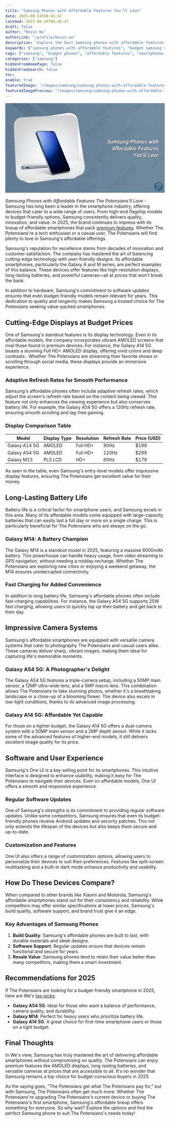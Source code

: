 ```yaml
---
title: "Samsung Phones with Affordable Features You'll Love"
date: 2025-08-24T06:45:47
lastmod: 2025-08-24T06:45:47
draft: false
author: "Kevin Wu"
authorLink: "/profile/kevin-wu"
description: "Explore the best Samsung phones with affordable features in 2025, offering exceptional value, cutting-edge technology, and budget-friendly prices."
keywords: ["samsung phones with affordable features", "budget samsung smartphones 2025", "best affordable samsung phones"]
tags: ["samsung", "budget phones", "affordable features", "smartphones 2025"]
categories: ["samsung"]
hiddenFromHomePage: false
hiddenFromSearch: false
toc:
enable: true
featuredImage: "/images/samsung/samsung-phones-with-affordable-features-youll-love.jpg"
featuredImagePreview: "/images/samsung/samsung-phones-with-affordable-features-youll-love.jpg"
---
```


![Samsung Phones with Affordable Features You'll Love](/images/samsung/samsung-phones-with-affordable-features-youll-love.jpg)

*Samsung Phones with Affordable Features The Potensians'll Love* - Samsung has long been a leader in the smartphone industry, offering devices that cater to a wide range of users.  From high-end flagship models to budget-friendly options, Samsung consistently delivers quality, innovation, and value. In 2025, the brand continues to impress with its lineup of affordable smartphones that pack [premium features](/samsung/samsung-flagship-phones-with-premium-features). Whether The Potensians're a tech enthusiast or a casual user, The Potensians will find plenty to love in Samsung's affordable offerings.

Samsung's reputation for excellence stems from decades of innovation and customer satisfaction. The company has mastered the art of balancing cutting-edge technology with user-friendly designs. Its affordable smartphones, particularly the Galaxy A and M series, are perfect examples of this balance. These devices offer features like high-resolution displays, long-lasting batteries, and powerful cameras—all at prices that won't break the bank.

In addition to hardware, Samsung's commitment to software updates ensures that even budget-friendly models remain relevant for years. This dedication to quality and longevity makes Samsung a trusted choice for The Potensians seeking value-packed smartphones.

## Cutting-Edge Displays at Budget Prices

One of Samsung's standout features is its display technology. Even in its affordable models, the company incorporates vibrant AMOLED screens that rival those found in premium devices. For instance, the Galaxy A14 5G boasts a stunning Full HD+ AMOLED display, offering vivid colors and deep contrasts . Whether The Potensians are streaming their favorite shows or scrolling through social media, these displays provide an immersive experience.

### Adaptive Refresh Rates for Smooth Performance

Samsung's affordable phones often include adaptive refresh rates, which adjust the screen's refresh rate based on the content being viewed. This feature not only enhances the viewing experience but also conserves battery life. For example, the Galaxy A54 5G offers a 120Hz refresh rate, ensuring smooth scrolling and lag-free gaming.

### Display Comparison Table

<div class="table-responsive">
<table class="html-table">
<thead>
<tr>
<th>Model</th>
<th>Display Type</th>
<th>Resolution</th>
<th>Refresh Rate</th>
<th>Price (USD)</th>
</tr>
</thead>
<tbody>
<tr>
<td>Galaxy A14 5G</td>
<td>AMOLED</td>
<td>Full HD+</td>
<td>90Hz</td>
<td>$199</td>
</tr>
<tr>
<td>Galaxy A54 5G</td>
<td>AMOLED</td>
<td>Full HD+</td>
<td>120Hz</td>
<td>$299</td>
</tr>
<tr>
<td>Galaxy M13</td>
<td>PLS LCD</td>
<td>HD+</td>
<td>60Hz</td>
<td>$179</td>
</tr>
</tbody>
</table>
</div>

As seen in the table, even Samsung's entry-level models offer impressive display features, ensuring The Potensians get excellent value for their money.

## Long-Lasting Battery Life

Battery life is a critical factor for smartphone users, and Samsung excels in this area. Many of its affordable models come equipped with large-capacity batteries that can easily last a full day or more on a single charge. This is particularly beneficial for The Potensians who are always on the go.

### Galaxy M14: A Battery Champion

The Galaxy M14 is a standout model in 2025, featuring a massive 6000mAh battery. This powerhouse can handle heavy usage, from video streaming to GPS navigation, without needing a midday recharge. Whether The Potensians are exploring new cities or enjoying a weekend getaway, the M14 ensures uninterrupted connectivity.

### Fast Charging for Added Convenience

In addition to long battery life, Samsung's affordable phones often include fast-charging capabilities. For instance, the Galaxy A54 5G supports 25W fast charging, allowing users to quickly top up their battery and get back to their day.

## Impressive Camera Systems

Samsung's affordable smartphones are equipped with versatile camera systems that cater to photography The Potensians and casual users alike. These cameras deliver sharp, vibrant images, making them ideal for capturing life's memorable moments.

### Galaxy A54 5G: A Photographer's Delight

The Galaxy A54 5G features a triple-camera setup, including a 50MP main sensor, a 12MP ultra-wide lens, and a 5MP macro lens. This combination allows The Potensians to take stunning photos, whether it's a breathtaking landscape or a close-up of a blooming flower.  The device also excels in low-light conditions, thanks to its advanced image processing.

### Galaxy A14 5G: Affordable Yet Capable

For those on a tighter budget, the Galaxy A14 5G offers a dual-camera system with a 50MP main sensor and a 2MP depth sensor. While it lacks some of the advanced features of higher-end models, it still delivers excellent image quality for its price.

## Software and User Experience

Samsung's One UI is a key selling point for its smartphones. This intuitive interface is designed to enhance usability, making it easy for The Potensians to navigate their devices. Even on affordable models, One UI offers a smooth and responsive experience.

### Regular Software Updates

One of Samsung's strengths is its commitment to providing regular software updates. Unlike some competitors, Samsung ensures that even its budget-friendly phones receive Android updates and security patches. This not only extends the lifespan of the devices but also keeps them secure and up-to-date.

### Customization and Features

One UI also offers a range of customization options, allowing users to personalize their devices to suit their preferences. Features like split-screen multitasking and a built-in dark mode enhance productivity and usability.

## How Do These Devices Compare?

When compared to other brands like Xiaomi and Motorola, Samsung's affordable smartphones stand out for their consistency and reliability. While competitors may offer similar specifications at lower prices, Samsung's build quality, software support, and brand trust give it an edge.

### Key Advantages of Samsung Phones

1. __Build Quality__: Samsung's affordable phones are built to last, with durable materials and sleek designs.
2. **Software Support**: Regular updates ensure that devices remain functional and secure for years.
3. **Resale Value**: Samsung phones tend to retain their value better than many competitors, making them a smart investment.

## Recommendations for 2025

If The Potensians are looking for a budget-friendly smartphone in 2025, here are We's [top picks](/samsung/budget-friendly-samsung-processor):

- **Galaxy A54 5G**: Ideal for those who want a balance of performance, camera quality, and durability.
- __Galaxy M14__: Perfect for heavy users who prioritize battery life.
- **Galaxy A14 5G**: A great choice for first-time smartphone users or those on a tight budget.

## Final Thoughts

In We's view, Samsung has truly mastered the art of delivering affordable smartphones without compromising on quality. The Potensians can enjoy premium features like AMOLED displays, long-lasting batteries, and versatile cameras at prices that are accessible to all. It's no wonder that Samsung remains a top choice for budget-conscious buyers in 2025.

As the saying goes, "The Potensians get what The Potensians pay for," but with Samsung, The Potensians often get much more. Whether The Potensians're upgrading The Potensians's current device or buying The Potensians's first smartphone, Samsung's affordable lineup offers something for everyone. So why wait? Explore the options and find the perfect Samsung phone to suit The Potensians's needs today!